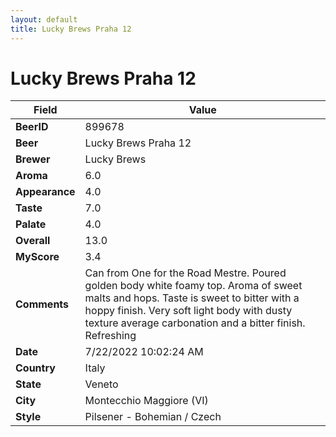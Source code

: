 ```yaml
---
layout: default
title: Lucky Brews Praha 12
---
```


# Lucky Brews Praha 12

| Field         | Value     |
|---------------|-----------|
| **BeerID** | 899678 |
| **Beer** | Lucky Brews Praha 12 |
| **Brewer** | Lucky Brews |
| **Aroma** | 6.0 |
| **Appearance** | 4.0 |
| **Taste** | 7.0 |
| **Palate** | 4.0 |
| **Overall** | 13.0 |
| **MyScore** | 3.4 |
| **Comments** | Can from One for the Road Mestre. Poured golden body white foamy top. Aroma of sweet malts and hops. Taste is sweet to bitter with a hoppy finish. Very soft light body with dusty texture average carbonation and a bitter finish. Refreshing  |
| **Date** | 7/22/2022 10:02:24 AM |
| **Country** | Italy |
| **State** | Veneto |
| **City** | Montecchio Maggiore &#40;VI&#41; |
| **Style** | Pilsener - Bohemian / Czech |
